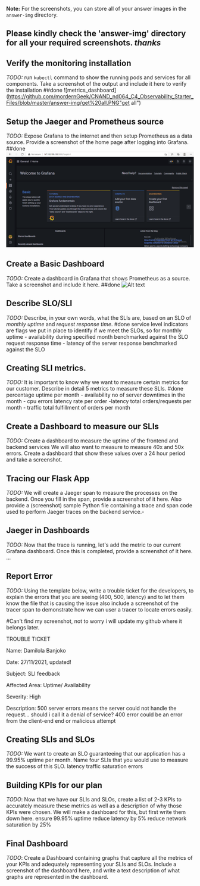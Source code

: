**Note:** For the screenshots, you can store all of your answer images in the `answer-img` directory.

## Please kindly check the 'answer-img' directory for all your required screenshots. *thanks*

## Verify the monitoring installation

*TODO:* run `kubectl` command to show the running pods and services for all components. Take a screenshot of the output and 
include it here to verify the installation
##done
![metrics_dashboard](https://github.com/mordernGeek/CNAND_nd064_C4_Observability_Starter_Files/blob/master/answer-img/get%20all.PNG"get all")


## Setup the Jaeger and Prometheus source
*TODO:* Expose Grafana to the internet and then setup Prometheus as a data source. Provide a screenshot of the home page after logging into Grafana.
##done 
![grafana_dashboard](https://github.com/mordernGeek/CNAND_nd064_C4_Observability_Starter_Files/blob/master/answer-img/grafana%20login%20dashboard.PNG "Grafana post-login")

## Create a Basic Dashboard
*TODO:* Create a dashboard in Grafana that shows Prometheus as a source. Take a screenshot and include it here.
##done
![Alt text](https://assets.digitalocean.com/articles/alligator/boo.svg "a title")

## Describe SLO/SLI
*TODO:* Describe, in your own words, what the SLIs are, based on an SLO of *monthly uptime* and *request response time*.
#done
service level indicators are flags we put in place to identify if we meet the SLOs, so for 
monthly uptime - availability during specified month benchmarked against the SLO
request response time - latency of the server response benchmarked against the SLO

## Creating SLI metrics.
*TODO:* It is important to know why we want to measure certain metrics for our customer. Describe in detail 5 metrics to measure these SLIs. 
#done
percentage uptime per month - availability
no of server downtimes in the month - cpu errors
latency rate per order -latency
total orders/requests per month - traffic
total fulfillment of orders per month


## Create a Dashboard to measure our SLIs
*TODO:* Create a dashboard to measure the uptime of the frontend and backend services We will also want to measure to measure 40x and 50x errors. 
Create a dashboard that show these values over a 24 hour period and take a screenshot.

## Tracing our Flask App
*TODO:*  We will create a Jaeger span to measure the processes on the backend. Once you fill in the span, provide a screenshot of it here. 
Also provide a (screenshot) sample Python file containing a trace and span code used to perform Jaeger traces on the backend service.- 

## Jaeger in Dashboards
*TODO:* Now that the trace is running, let's add the metric to our current Grafana dashboard. Once this is completed, provide a screenshot of it here.
...

## Report Error
*TODO:* Using the template below, write a trouble ticket for the developers, to explain the errors that you are seeing (400, 500, latency) and 
to let them know the file that is causing the issue also include a screenshot of the tracer span to demonstrate how we can user a tracer to locate errors easily.

#Can't find my screenshot, not to worry i will update my github where it belongs later.

TROUBLE TICKET

Name: Damilola Banjoko

Date: 27/11/2021, updated!

Subject: SLI feedback

Affected Area: Uptime/ Availability

Severity: High

Description: 500 server errors means the server could not handle the request... should i call it a denial of service?
400 error could be an error from the client-end end or malicious attempt


## Creating SLIs and SLOs
*TODO:* We want to create an SLO guaranteeing that our application has a 99.95% uptime per month. 
Name four SLIs that you would use to measure the success of this SLO.
latency
traffic
saturation 
errors

## Building KPIs for our plan
*TODO*: Now that we have our SLIs and SLOs, create a list of 2-3 KPIs to accurately measure these metrics as well as a description of why those KPIs were chosen.
 We will make a dashboard for this, but first write them down here.
ensure 99.95% uptime 
reduce latency by 5%
reduce network saturation by 25%

## Final Dashboard
*TODO*: Create a Dashboard containing graphs that capture all the metrics of your KPIs and adequately representing your SLIs and SLOs. 
Include a screenshot of the dashboard here, and write a text description of what graphs are represented in the dashboard.  
